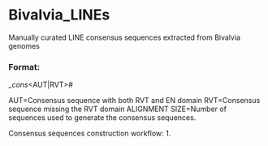 # Bivalvia_LINEs
Manually curated LINE consensus sequences extracted from Bivalvia genomes

### Format:

<SPECIES NAME>_<PROGRESSIVE NUMBER>_cons_<AUT|RVT>#<RepeatMasker classification> <LINE CLADE> <ALIGNMENT SIZE>

AUT=Consensus sequence with both RVT and EN domain
RVT=Consensus sequence missing the RVT domain
ALIGNMENT SIZE=Number of sequences used to generate the consensus sequences.

Consensus sequences construction workflow:
1. 
